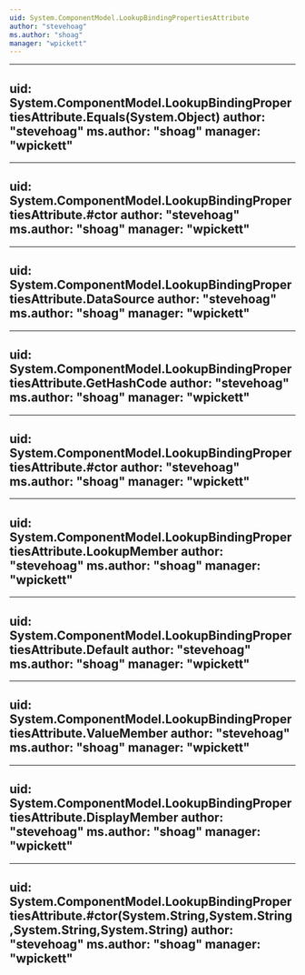 ```yaml
---
uid: System.ComponentModel.LookupBindingPropertiesAttribute
author: "stevehoag"
ms.author: "shoag"
manager: "wpickett"
---
```


---
uid: System.ComponentModel.LookupBindingPropertiesAttribute.Equals(System.Object)
author: "stevehoag"
ms.author: "shoag"
manager: "wpickett"
---

---
uid: System.ComponentModel.LookupBindingPropertiesAttribute.#ctor
author: "stevehoag"
ms.author: "shoag"
manager: "wpickett"
---

---
uid: System.ComponentModel.LookupBindingPropertiesAttribute.DataSource
author: "stevehoag"
ms.author: "shoag"
manager: "wpickett"
---

---
uid: System.ComponentModel.LookupBindingPropertiesAttribute.GetHashCode
author: "stevehoag"
ms.author: "shoag"
manager: "wpickett"
---

---
uid: System.ComponentModel.LookupBindingPropertiesAttribute.#ctor
author: "stevehoag"
ms.author: "shoag"
manager: "wpickett"
---

---
uid: System.ComponentModel.LookupBindingPropertiesAttribute.LookupMember
author: "stevehoag"
ms.author: "shoag"
manager: "wpickett"
---

---
uid: System.ComponentModel.LookupBindingPropertiesAttribute.Default
author: "stevehoag"
ms.author: "shoag"
manager: "wpickett"
---

---
uid: System.ComponentModel.LookupBindingPropertiesAttribute.ValueMember
author: "stevehoag"
ms.author: "shoag"
manager: "wpickett"
---

---
uid: System.ComponentModel.LookupBindingPropertiesAttribute.DisplayMember
author: "stevehoag"
ms.author: "shoag"
manager: "wpickett"
---

---
uid: System.ComponentModel.LookupBindingPropertiesAttribute.#ctor(System.String,System.String,System.String,System.String)
author: "stevehoag"
ms.author: "shoag"
manager: "wpickett"
---

